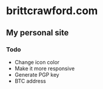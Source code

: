 # brittcrawford.com

## My personal site

### Todo

* Change icon color
* Make it more responsive
* Generate PGP key
* BTC address